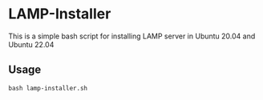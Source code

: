 # LAMP-Installer
This is a simple bash script for installing LAMP server in Ubuntu 20.04 and Ubuntu 22.04
## Usage
`bash lamp-installer.sh`
